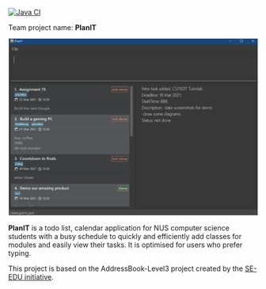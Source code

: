 [![Java CI](https://github.com/AY2021S2-CS2103T-T10-2/tp/actions/workflows/gradle.yml/badge.svg)](https://github.com/AY2021S2-CS2103T-T10-2/tp/actions/workflows/gradle.yml)

Team project name: **PlanIT**

![Ui](docs/images/Ui.png)

**PlanIT** is a todo list, calendar application for NUS computer science
students with a busy schedule to quickly and efficiently add classes
for modules and easily view their tasks.
It is optimised for users who prefer typing.

This project is based on the AddressBook-Level3 project created by the
[SE-EDU initiative](https://se-education.org).
